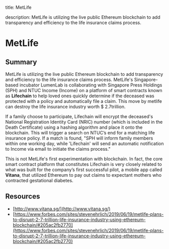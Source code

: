 title: MetLife

description: MetLife is utilizing the live public Ethereum blockchain to add transparency and efficiency to the life insurance claims process.

# MetLife

## Summary
MetLife is utilizing the live public Ethereum blockchain to add transparency and efficiency to the life insurance claims process. MetLife's Singapore-based incubator LumenLab is collaborating with Singapore Press Holdings (SPH) and NTUC Income (Income) on a platform of smart contracts known as **Lifechain** to help loved ones quickly determine if the deceased was protected with a policy and automatically file a claim. This move by metlife can destroy the life insurance industry worth $ 2.7trillion.

If a family choose to participate, Lifechain will encrypt the deceased's National Registration Identity Card (NRIC) number (which is included in the Death Certificate) using a hashing algorithm and place it onto the blockchain. This will trigger a search on NTUC’s end for a matching life insurance policy. If a match is found, "SPH will inform family members within one working day, while 'Lifechain' will send an automatic notification to Income via email to initiate the claims process." 

This is not MetLife's first experimentation with blockchain. In fact, the core smart contract platform that constitutes Lifechain is very closely related to what was built for the company’s first successful pilot, a mobile app called **Vitana**, that utilized Ethereum to pay out claims to expectant mothers who contracted gestational diabetes.

## Resources

* [http://www.vitana.sg/](http://www.vitana.sg/)
* [https://www.forbes.com/sites/stevenehrlich/2019/06/19/metlife-plans-to-disrupt-2-7-trillion-life-insurance-industry-using-ethereum-blockchain/#205ac2fb2770](https://www.forbes.com/sites/stevenehrlich/2019/06/19/metlife-plans-to-disrupt-2-7-trillion-life-insurance-industry-using-ethereum-blockchain/#205ac2fb2770)
